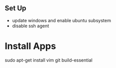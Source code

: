 Set Up
-------

- update windows and enable ubuntu subsystem
- disable ssh agent

# Install Apps

sudo apt-get install vim git build-essential
